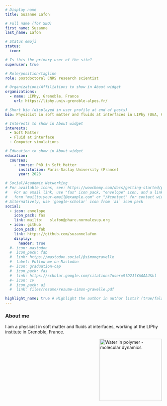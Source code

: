 ```yaml
---
# Display name
title: Suzanne Lafon

# Full name (for SEO)
first_name: Suzanne
last_name: Lafon

# Status emoji
status:
  icon:

# Is this the primary user of the site?
superuser: true

# Role/position/tagline
role: postdoctoral CNRS research scientist

# Organizations/Affiliations to show in About widget
organizations:
  - name: LIPhy, Grenoble, France
    url: https://liphy.univ-grenoble-alpes.fr/

# Short bio (displayed in user profile at end of posts)
bio: Physicist in soft matter and fluids at interfaces in LIPhy (UGA, CNRS), in Grenoble, France.

# Interests to show in About widget
interests:
  - Soft Matter
  - Fluid at interface
  - Computer simulations

# Education to show in About widget
education:
  courses:
    - course: PhD in Soft Matter
      institution: Paris-Saclay University (France)
      year: 2023

# Social/Academic Networking
# For available icons, see: https://wowchemy.com/docs/getting-started/page-builder/#icons
#   For an email link, use "fas" icon pack, "envelope" icon, and a link in the
#   form "mailto:your-email@example.com" or "/#contact" for contact widget.
# Alternatively, use `google-scholar` icon from `ai` icon pack
social:
  - icon: envelope
    icon_pack: fas
    link: mailto:	slafon@phare.normalesup.org
  - icon: github
    icon_pack: fab
    link: https://github.com/suzannelafon
    display:
      header: true
  #- icon: mastodon
  #  icon_pack: fab
  #  link: https://mastodon.social/@simongravelle
  #  label: Follow me on Mastodon
  #- icon: graduation-cap
  #  icon_pack: fas
  #  link: https://scholar.google.com/citations?user=9fD2JlYAAAAJ&hl
  #- icon: cv
  #  icon_pack: ai
  #  link: files/resume/resume-simon-gravelle.pdf

highlight_name: true # Highlight the author in author lists? (true/false)
---
```


### About me ##

I am a physicist in soft matter and fluids at interfaces, working at
the LIPhy institute in Grenoble, France.

<a href="https://github.com/simongravelle" target="_blank" style="float: right">
  <img src="https://raw.githubusercontent.com/simongravelle/simongravelle.github.io/refs/heads/main/static/img/water-in-polymer.png" alt="Water in polymer - molecular dynamics" width="200">
</a>

<span style="display: block; height: 8px;"></span>

